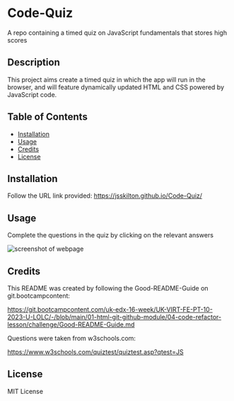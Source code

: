 # Code-Quiz
A repo containing a timed quiz on JavaScript fundamentals that stores high scores

## Description

This project aims create a timed quiz in which the app will run in the browser, and will feature dynamically updated HTML and CSS powered by JavaScript code.

## Table of Contents

- [Installation](#installation)
- [Usage](#usage)
- [Credits](#credits)
- [License](#license)

## Installation

Follow the URL link provided: https://jsskilton.github.io/Code-Quiz/

## Usage

Complete the questions in the quiz by clicking on the relevant answers

![screenshot of webpage](screenshot.JPG)

## Credits

This README was created by following the Good-README-Guide on git.bootcampcontent:

https://git.bootcampcontent.com/uk-edx-16-week/UK-VIRT-FE-PT-10-2023-U-LOLC/-/blob/main/01-html-git-github-module/04-code-refactor-lesson/challenge/Good-README-Guide.md

Questions were taken from w3schools.com:

https://www.w3schools.com/quiztest/quiztest.asp?qtest=JS

## License

MIT License